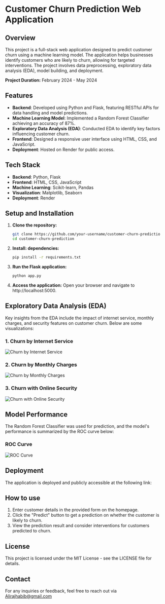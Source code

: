 # Customer Churn Prediction Web Application

## Overview
This project is a full-stack web application designed to predict customer churn using a machine learning model. The application helps businesses identify customers who are likely to churn, allowing for targeted interventions. The project involves data preprocessing, exploratory data analysis (EDA), model building, and deployment.

**Project Duration:** February 2024 - May 2024

## Features
- **Backend**: Developed using Python and Flask, featuring RESTful APIs for data handling and model predictions.
- **Machine Learning Model**: Implemented a Random Forest Classifier achieving an accuracy of 87%.
- **Exploratory Data Analysis (EDA)**: Conducted EDA to identify key factors influencing customer churn.
- **Frontend**: Designed a responsive user interface using HTML, CSS, and JavaScript.
- **Deployment**: Hosted on Render for public access.

## Tech Stack
- **Backend**: Python, Flask
- **Frontend**: HTML, CSS, JavaScript
- **Machine Learning**: Scikit-learn, Pandas
- **Visualization**: Matplotlib, Seaborn
- **Deployment**: Render

## Setup and Installation

1. **Clone the repository:**
   ```bash
   git clone https://github.com/your-username/customer-churn-prediction.git
   cd customer-churn-prediction
2. **Install: dependencies:**
   ```bash
   pip install -r requirements.txt
3. **Run the Flask application:**
   ```bash
   python app.py
4. **Access the application:**
   Open your browser and navigate to http://localhost:5000.
## Exploratory Data Analysis (EDA)
Key insights from the EDA include the impact of internet service, monthly charges, and security features on customer churn. Below are some visualizations:
### 1. Churn by Internet Service
![Churn by Internet Service](notebooks/images/ChurnInternet.png)

### 2. Churn by Monthly Charges
![Churn by Monthly Charges](notebooks/images/ChurnMonthlyCharges.png)

### 3. Churn with Online Security
![Churn with Online Security](notebooks/images/ChurnSecurity.png)
## Model Performance 
The Random Forest Classifier was used for prediction, and the model's performance is summarized by the ROC curve below:
### ROC Curve
![ROC Curve](notebooks/images/ROC.png)
## Deployment
The application is deployed and publicly accessible at the following link: 
## How to use
1. Enter customer details in the provided form on the homepage.
2. Click the "Predict" button to get a prediction on whether the customer is likely to churn.
3. View the prediction result and consider interventions for customers predicted to churn.
## License 
This project is licensed under the MIT License - see the LICENSE file for details.
## Contact
For any inquiries or feedback, feel free to reach out via Alirajhabib@gmail.com
